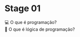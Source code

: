 <h1>Stage 01</h1>
<a href="topico1" style="text-decoration:none;">💻 O que é programação? </a> <br>
<a href="topico2" style="text-decoration:none;">🧠 O que é lógica de programação? </a>

